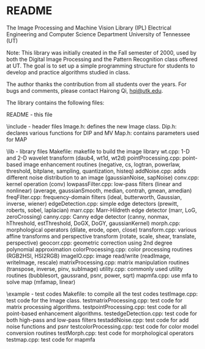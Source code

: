 # README #

The Image Processing and Machine Vision Library (IPL)
Electrical Engineering and Computer Science Department
University of Tennessee (UT)

Note: This library was initially created in the Fall semester of 2000, used by both the Digital Image Processing and the Pattern Recognition class offered at UT. The goal is to set up a simple programming structure for students to develop and practice algorithms studied in class.  

The author thanks the contribution from all students over the years. 
For bugs and comments, please contact Hairong Qi, hqi@utk.edu.

The library contains the following files:

README - this file

\include - header files
  Image.h: defines the new Image class.
  Dip.h: declares various functions for DIP and MV
  Map.h: contains parameters used for MAP

\lib - library files
  Makefile: makefile to build the image library
  wt.cpp: 1-D and 2-D wavelet transform
      (daub4, wt1d, wt2d)
  pointProcessing.cpp: point-based image enhancement routines
      (negative, cs, logtran, powerlaw, threshold, bitplane, 
      sampling, quantization, histeq)
  addNoise.cpp: adds different noise distribution to an image
      (gaussianNoise, sapNoise)
  conv.cpp: kernel operation
      (conv)
  lowpassFilter.cpp: low-pass filters (linear and nonlinear)
      (average, gaussianSmooth, median, contrah, gmean, amedian)
  freqFilter.cpp: frequency-domain filters
      (ideal, butterworth, Gaussian, inverse, wiener)
  edgeDetection.cpp: simple edge detectors
      (prewitt, roberts, sobel, laplacian)
  marr.cpp: Marr-Hildreth edge detector
      (marr, LoG, zeroCrossing)
  canny.cpp: Canny edge detector
      (canny, nonmax, hThreshold, estThreshold, DoGX, DoGY, gaussianKernel)
  morph.cpp: morphological operators
      (dilate, erode, open, close)
  transform.cpp: various affine transforms and perspective transform
      (rotate, scale, shear, translate, perspective)
  geocorr.cpp: geometric correction using 2nd degree polynomial approximation
  colorProcessing.cpp: color processing routines
      (RGB2HSI, HSI2RGB)
  imageIO.cpp: image read/write
      (readImage, writeImage, rescale)
  matrixProcessing.cpp: matrix manipulation routines
      (transpose, inverse, pinv, subImage)
  utility.cpp: commonly used utility routines
      (bubblesort, gaussrand, psnr, power, sqrt)
  mapmfa.cpp: use mfa to solve map
      (mfamap, linear)

\example - test codes
  Makefile: to compile all the test codes
  testImage.cpp: test code for the Image class.
  testmatrixProcessing.cpp: test code for matrix processing algorithms.
  testpointProcessing.cpp: test code for all point-based enhancement algorithms.
  testedgeDetection.cpp: test code for both high-pass and low-pass filters
  testaddNoise.cpp: test code for add noise functions and psnr
  testcolorProcessing.cpp: test code for color model conversion routines
  testMorph.cpp: test code for morphological operators
  testmap.cpp: test code for mapmfa
